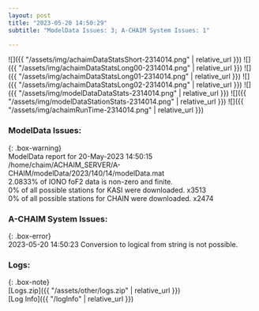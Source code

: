 ```yaml
---
layout: post
title: "2023-05-20 14:50:29"
subtitle: "ModelData Issues: 3; A-CHAIM System Issues: 1"

---
```


![]({{ "/assets/img/achaimDataStatsShort-2314014.png" | relative_url }})
![]({{ "/assets/img/achaimDataStatsLong00-2314014.png" | relative_url }})
![]({{ "/assets/img/achaimDataStatsLong01-2314014.png" | relative_url }})
![]({{ "/assets/img/achaimDataStatsLong02-2314014.png" | relative_url }})
![]({{ "/assets/img/modelDataDataStats-2314014.png" | relative_url }})
![]({{ "/assets/img/modelDataStationStats-2314014.png" | relative_url }})
![]({{ "/assets/img/achaimRunTime-2314014.png" | relative_url }})


### ModelData Issues:  
  
{: .box-warning}  
 ModelData report for 20-May-2023 14:50:15   
 /home/chaim/ACHAIM_SERVER/A-CHAIM/modelData/2023/140/14/modelData.mat   
 2.0833% of IONO foF2 data is non-zero and finite.   
 0% of all possible stations for KASI were downloaded. x3513   
 0% of all possible stations for CHAIN were downloaded. x2474   
  
### A-CHAIM System Issues:  
  
{: .box-error}  
2023-05-20 14:50:23 Conversion to logical from string is not possible.  

### Logs:  
  
{: .box-note}  
[Logs.zip]({{ "/assets/other/logs.zip" | relative_url }})  
[Log Info]({{ "/logInfo" | relative_url }})  
